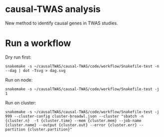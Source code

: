 # causal-TWAS analysis

New method to identify causal genes in TWAS studies. 

# Run a workflow

Dry run first:
```
snakemake -s ~/causalTWAS/causal-TWAS/code/workflow/Snakefile-test -n --dag | dot -Tsvg > dag.svg
```

Run on node:
```
snakemake -s ~/causalTWAS/causal-TWAS/code/workflow/Snakefile-test -j 1
```

Run on cluster:

```
snakemake -s ~/causalTWAS/causal-TWAS/code/workflow/Snakefile-test -j 999 --cluster-config cluster-broadwl.json --cluster "sbatch -n {cluster.n}  -t {cluster.time} --mem {cluster.mem} --job-name {cluster.name} --output {cluster.out} --error {cluster.err} --partition {cluster.partition}"
```